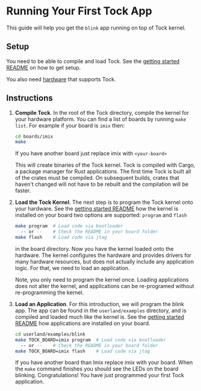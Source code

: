 Running Your First Tock App
===========================

This guide will help you get the `blink` app running on top of Tock kernel.

Setup
-----

You need to be able to compile and load Tock.
See the [getting started README](../Getting_Started.md) on how to get setup.

You also need [hardware](https://tockos.org/hardware) that supports Tock.


Instructions
------------

1. **Compile Tock**. In the root of the Tock directory, compile the kernel for
your hardware platform. You can find a list of boards by running `make list`.
For example if your board is `imix` then:

    ```bash
    cd boards/imix
    make
    ```

    If you have another board just replace imix with `<your-board>`

    This will create binaries of the Tock kernel. Tock is compiled with
    Cargo, a package manager for Rust applications. The first time Tock is built
    all of the crates must be compiled. On subsequent builds, crates that haven't
    changed will not have to be rebuilt and the compilation will be faster.


2. **Load the Tock Kernel**. The next step is to program the Tock kernel onto
your hardware. See the [getting started README](../Getting_Started.md) how the
kernel is installed on your board two options are supported: `program` and
`flash`

    ```bash
    make program  # Load code via bootloader
      -- or --    # Check the README in your board folder
    make flash    # Load code via jtag
    ```

    in the board directory. Now you have the kernel loaded onto the hardware.
    The kernel configures the hardware and provides drivers for many hardware
    resources, but does not actually include any application logic. For that, we
    need to load an application.

    Note, you only need to program the kernel once. Loading applications does
    not alter the kernel, and applications can be re-programed without
    re-programming the kernel.

3. **Load an Application**. For this introduction, we will program the blink
app. The app can be found in the `userland/examples` directory, and is
compiled and loaded much like the kernel is. See the
[getting started README](../Getting_Started.md) how applications are installed
on your board.

    ```bash
    cd userland/examples/blink
    make TOCK_BOARD=imix program  # Load code via bootloader
      -- or --    # Check the README in your board folder
    make TOCK_BOARD=imix flash    # Load code via jtag
    ```

    If you have another board than Imix replace imix with your board.
    When the `make` command finishes you should see the LEDs on the board blinking.
    Congratulations! You have just programmed your first Tock application.
